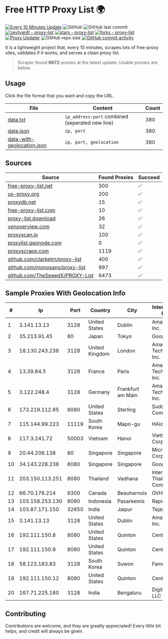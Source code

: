 
# Free HTTP Proxy List 🌍

[![Every 10 Minutes Update](https://github.com/mertguvencli/http-proxy-list/actions/workflows/main.yml/badge.svg?branch=main)](https://github.com/mertguvencli/http-proxy-list/actions/workflows/main.yml)
![GitHub](https://img.shields.io/github/license/mertguvencli/http-proxy-list)
![GitHub last commit](https://img.shields.io/github/last-commit/mertguvencli/http-proxy-list)
[![zevtyardt - proxy-list](https://img.shields.io/static/v1?label=zevtyardt&message=proxy-list&color=blue&logo=github)](https://github.com/zevtyardt/proxy-list "Go to GitHub repo")
[![stars - proxy-list](https://img.shields.io/github/stars/zevtyardt/proxy-list?style=social)](https://github.com/zevtyardt/proxy-list)
[![forks - proxy-list](https://img.shields.io/github/forks/zevtyardt/proxy-list?style=social)](https://github.com/zevtyardt/proxy-list)
[![Proxy Updater](https://github.com/zevtyardt/proxy-list/workflows/Proxy%20Updater/badge.svg)](https://github.com/zevtyardt/proxy-list/actions?query=workflow:"Proxy+Updater")
![GitHub repo size](https://img.shields.io/github/repo-size/zevtyardt/proxy-list)
[![GitHub commit activity](https://img.shields.io/github/commit-activity/m/zevtyardt/proxy-list?logo=commits)](https://github.com/zevtyardt/proxy-list/commits/main)

It is a lightweight project that, every 10 minutes, scrapes lots of free-proxy sites, validates if it works, and serves a clean proxy list.

> Scraper found **9672** proxies at the latest update. Usable proxies are below.

## Usage

Click the file format that you want and copy the URL.

|File|Content|Count|
|----|-------|-----|
|[data.txt](https://raw.githubusercontent.com/mertguvencli/http-proxy-list/main/proxy-list/data.txt)|`ip_address:port` combined (seperated new line)|380|
|[data.json](https://raw.githubusercontent.com/mertguvencli/http-proxy-list/main/proxy-list/data.json)|`ip, port`|380|
|[data-with-geolocation.json](https://raw.githubusercontent.com/mertguvencli/http-proxy-list/main/proxy-list/data-with-geolocation.json)|`ip, port, geolocation`|380|

## Sources

|Source|Found Proxies|Succeed|
|------|-------------|-------|
|[free-proxy-list.net](https://free-proxy-list.net)|300|✅|
|[us-proxy.org](https://www.us-proxy.org)|200|✅|
|[proxydb.net](http://proxydb.net)|15|✅|
|[free-proxy-list.com](https://free-proxy-list.com/?page=&port=&type%5B%5D=http&type%5B%5D=https&up_time=0&search=Search)|10|✅|
|[proxy-list.download](https://www.proxy-list.download/HTTP)|26|✅|
|[vpnoverview.com](https://vpnoverview.com/privacy/anonymous-browsing/free-proxy-servers)|32|✅|
|[proxyscan.io](https://www.proxyscan.io)|100|✅|
|[proxylist.geonode.com](https://proxylist.geonode.com/api/proxy-list?limit=300&page=1&sort_by=lastChecked&sort_type=desc&protocols=http,https)|0|✅|
|[proxyscrape.com](https://api.proxyscrape.com/v2/?request=displayproxies&protocol=http&timeout=10000&country=all&ssl=all&anonymity=all)|1119|✅|
|[github.com/clarketm/proxy-list](https://raw.githubusercontent.com/clarketm/proxy-list/master/proxy-list-raw.txt)|400|✅|
|[github.com/monosans/proxy-list](https://raw.githubusercontent.com/monosans/proxy-list/main/proxies/http.txt)|997|✅|
|[github.com/TheSpeedX/PROXY-List](https://raw.githubusercontent.com/TheSpeedX/PROXY-List/master/http.txt)|6473|✅|


## Sample Proxies With Geolocation Info

|#|Ip|Port|Country|City|Internet Service Provider|
|-|--|----|-------|----|-------------------------|
|1|3.141.13.13|3128|United States|Dublin|Amazon.com, Inc.|
|2|35.213.91.45|80|Japan|Tokyo|Google LLC|
|3|18.130.243.238|3128|United Kingdom|London|Amazon Technologies Inc.|
|4|13.39.84.5|3128|France|Paris|Amazon Technologies Inc.|
|5|3.122.248.4|3128|Germany|Frankfurt am Main|Amazon Technologies Inc.|
|6|173.219.112.85|8080|United States|Sterling|Suddenlink Communications|
|7|115.144.99.223|11119|South Korea|Mapo-gu|HAIonNet|
|8|117.3.241.72|50003|Vietnam|Hanoi|Viettel Corporation|
|9|20.44.206.138|80|Singapore|Singapore|Microsoft Corporation|
|10|34.143.228.238|8080|Singapore|Singapore|Google LLC|
|11|203.150.113.251|8080|Thailand|Vadhana|Internet Thailand Company Ltd.|
|12|66.70.178.214|9300|Canada|Beauharnois|OVH SAS|
|13|103.158.253.130|8080|Indonesia|Pasarkemis|Rapid Network|
|14|103.87.171.150|32650|India|Jaipur|Tejays|
|15|3.141.13.13|3128|United States|Dublin|Amazon.com, Inc.|
|16|192.111.150.8|8080|United States|Quinton|Centrilogic|
|17|192.111.150.9|8080|United States|Quinton|Centrilogic|
|18|58.123.183.83|3128|South Korea|Suwon|Famous Worker|
|19|192.111.150.12|8080|United States|Quinton|Centrilogic|
|20|167.71.225.180|3128|India|Bengaluru|DigitalOcean, LLC|



## Contributing

Contributions are welcome, and they are greatly appreciated! Every
little bit helps, and credit will always be given.

